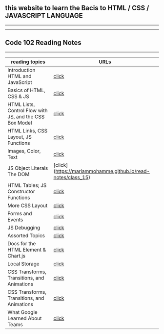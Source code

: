 ## this website to learn the Bacis to HTML / CSS / JAVASCRIPT LANGUAGE 
-----------------
--------------
## Code 102 Reading Notes
--------------------
| reading topics | URLs |
|---|---|
| Introduction  HTML and JavaScript | [click](https://mariammohamme.github.io/read-notes/class_01) |
| Basics of HTML, CSS & JS | [click](https://mariammohamme.github.io/read-notes/class-02) |
| HTML Lists, Control Flow with JS, and the CSS Box Model| [click](https://mariammohamme.github.io/read-notes/class_03) |
| HTML Links, CSS Layout, JS Functions | [click](https://mariammohamme.github.io/read-notes/class_04) |
| Images, Color, Text | [click](https://mariammohamme.github.io/read-notes/class_05) |
| JS Object Literals The DOM | [click] (https://mariammohamme.github.io/read-notes/class_15) |
| HTML Tables; JS Constructor Functions | [click](https://mariammohamme.github.io/read-notes/class_06) |
| More CSS Layout | [click](https://mariammohamme.github.io/read-notes/class_07) |
| Forms and Events | [click](https://mariammohamme.github.io/read-notes/class_08) |
| JS Debugging | [click](https://mariammohamme.github.io/read-notes/class_09) |
|  Assorted Topics | [click](https://mariammohamme.github.io/read-notes/class_10) |
|  Docs for the HTML <canvas> Element & Chart.js | [click](https://mariammohamme.github.io/read-notes/class_11) |
| Local Storage | [click](https://mariammohamme.github.io/read-notes/class_12) |
|  CSS Transforms, Transitions, and Animations | [click](https://mariammohamme.github.io/read-notes/class_13) |
|  CSS Transforms, Transitions, and Animations| [click](https://mariammohamme.github.io/read-notes/class_14a) |
| What Google Learned About Teams| [click](https://mariammohamme.github.io/read-notes/class_14b) |

